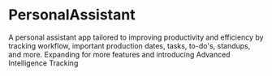 # PersonalAssistant
A personal assistant app tailored to improving productivity and efficiency by tracking workflow, important production dates, tasks, to-do's, standups, and more. Expanding for more features and introducing Advanced Intelligence Tracking
